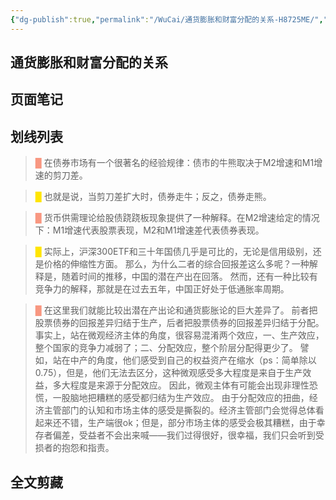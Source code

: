 ```yaml
---
{"dg-publish":true,"permalink":"/WuCai/通货膨胀和财富分配的关系-H8725ME/","tags":["金融投资"]}
---
```



## 通货膨胀和财富分配的关系 

## 页面笔记


## 划线列表
> <font color="#F89781">█  </font>在债券市场有一个很著名的经验规律：债市的牛熊取决于M2增速和M1增速的剪刀差。

> <font color="#FFE500">█  </font>也就是说，当剪刀差扩大时，债券走牛；反之，债券走熊。

> <font color="#F89781">█  </font>货币供需理论给股债跷跷板现象提供了一种解释。在M2增速给定的情况下：M1增速代表股票表现，M2和M1增速差代表债券表现。

> <font color="#FFE500">█  </font>实际上，沪深300ETF和三十年国债几乎是可比的，无论是信用级别，还是价格的伸缩性方面。
> 那么，为什么二者的综合回报差这么多呢？一种解释是，随着时间的推移，中国的潜在产出在回落。
> 然而，还有一种比较有竞争力的解释，那就是在过去五年，中国正好处于低通胀率周期。

> <font color="#F89781">█  </font>在这里我们就能比较出潜在产出论和通货膨胀论的巨大差异了。
> 前者把股票债券的回报差异归结于生产，后者把股票债券的回报差异归结于分配。
> 事实上，站在微观经济主体的角度，很容易混淆两个效应，一、生产效应，整个国家的竞争力减弱了；二、分配效应，整个阶层分配得更少了。
> 譬如，站在中产的角度，他们感受到自己的权益资产在缩水（ps：简单除以0.75），但是，他们无法去区分，这种微观感受多大程度是来自于生产效益，多大程度是来源于分配效应。
> 因此，微观主体有可能会出现非理性恐慌，一股脑地把糟糕的感受都归结为生产效应。
> 由于分配效应的扭曲，经济主管部门的认知和市场主体的感受是撕裂的。经济主管部门会觉得总体看起来还不错，生产端很ok；但是，部分市场主体的感受会极其糟糕，由于幸存者偏差，受益者不会出来喊——我们过得很好，很幸福，我们只会听到受损者的抱怨和指责。


## 全文剪藏

